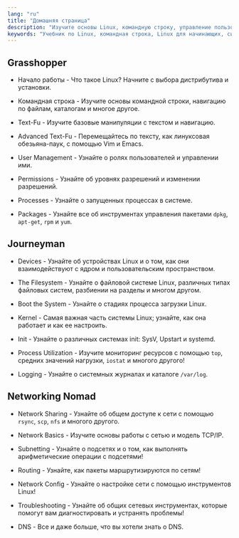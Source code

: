 ```yaml
---
lang: "ru"
title: "Домашняя страница"
description: "Изучите основы Linux, командную строку, управление пользователями и работу с сетью. Исследуйте темы от начального до продвинутого уровня для эффективного администрирования систем Linux."
keywords: "Учебник по Linux, командная строка, Linux для начинающих, системное администрирование, руководство по Linux, сети, управление пакетами, команды Linux"
---
```


## Grasshopper

- Начало работы - Что такое Linux? Начните с выбора дистрибутива и установки.

- Командная строка - Изучите основы командной строки, навигацию по файлам, каталогам и многое другое.

- Text-Fu - Изучите базовые манипуляции с текстом и навигацию.

- Advanced Text-Fu - Перемещайтесь по тексту, как линуксовая обезьяна-паук, с помощью Vim и Emacs.

- User Management - Узнайте о ролях пользователей и управлении ими.

- Permissions - Узнайте об уровнях разрешений и изменении разрешений.

- Processes - Узнайте о запущенных процессах в системе.

- Packages - Узнайте все об инструментах управления пакетами `dpkg`, `apt-get`, `rpm` и `yum`.

## Journeyman

- Devices - Узнайте об устройствах Linux и о том, как они взаимодействуют с ядром и пользовательским пространством.

- The Filesystem - Узнайте о файловой системе Linux, различных типах файловых систем, разбиении на разделы и многом другом.

- Boot the System - Узнайте о стадиях процесса загрузки Linux.

- Kernel - Самая важная часть системы Linux; узнайте, как она работает и как ее настроить.

- Init - Узнайте о различных системах init: SysV, Upstart и systemd.

- Process Utilization - Изучите мониторинг ресурсов с помощью `top`, средних значений нагрузки, `iostat` и многого другого!

- Logging - Узнайте о системных журналах и каталоге `/var/log`.

## Networking Nomad

- Network Sharing - Узнайте об общем доступе к сети с помощью `rsync`, `scp`, `nfs` и многого другого.

- Network Basics - Изучите основы работы с сетью и модель TCP/IP.

- Subnetting - Узнайте о подсетях и о том, как выполнять арифметические операции с подсетями!

- Routing - Узнайте, как пакеты маршрутизируются по сетям!

- Network Config - Узнайте о настройке сети с помощью инструментов Linux!

- Troubleshooting - Узнайте об общих сетевых инструментах, которые помогут вам диагностировать и устранять проблемы!

- DNS - Все и даже больше, что вы хотели знать о DNS.

